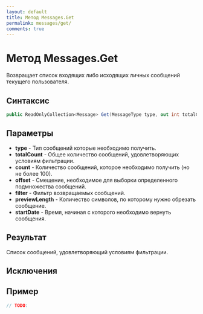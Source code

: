 ```yaml
---
layout: default
title: Метод Messages.Get
permalink: messages/get/
comments: true
---
```

# Метод Messages.Get
Возвращает список входящих либо исходящих личных сообщений текущего пользователя.

## Синтаксис
```csharp
public ReadOnlyCollection<Message> Get(MessageType type, out int totalCount, int? count = null, int? offset = null, MessagesFilter? filter = null, int? previewLength = null, DateTime? startDate = null)
```

## Параметры
+ **type** - Тип сообщений которые необходимо получить.
+ **totalCount** - Общее количество сообщений, удовлетворяющих условиям фильтрации.
+ **count** - Количество сообщений, которое необходимо получить (но не более 100).
+ **offset** - Смещение, необходимое для выборки определенного подмножества сообщений.
+ **filter** - Фильтр возвращаемых сообщений.
+ **previewLength** - Количество символов, по которому нужно обрезать сообщение.
+ **startDate** - Время, начиная с которого необходимо вернуть сообщения.

## Результат
Список сообщений, удовлетворяющий условиям фильтрации.

## Исключения

## Пример
```csharp
// TODO:
```